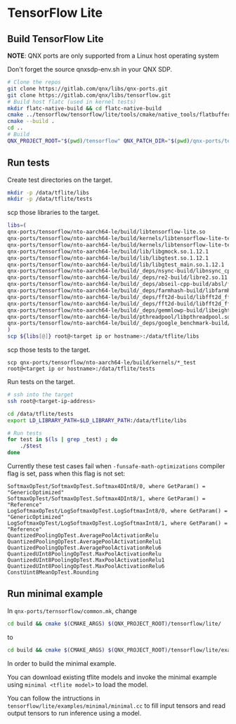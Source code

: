 # TensorFlow Lite

## Build TensorFlow Lite

**NOTE**: QNX ports are only supported from a Linux host operating system

Don't forget the source qnxsdp-env.sh in your QNX SDP.

```bash
# Clone the repos
git clone https://gitlab.com/qnx/libs/qnx-ports.git
git clone https://gitlab.com/qnx/libs/tensorflow.git
# Build host flatc (used in kernel tests)
mkdir flatc-native-build && cd flatc-native-build
cmake ../tensorflow/tensorflow/lite/tools/cmake/native_tools/flatbuffers
cmake --build .
cd ..
# Build
QNX_PROJECT_ROOT="$(pwd)/tensorflow" QNX_PATCH_DIR="$(pwd)/qnx-ports/tensorflow/patches" TFLITE_HOST_TOOLS_DIR="$(pwd)/flatc-native-build/flatbuffers-flatc/bin/" make -C qnx-ports/tensorflow  install JLEVEL=$(nproc)
```

## Run tests

Create test directories on the target.

```bash
mkdir -p /data/tflite/libs
mkdir -p /data/tflite/tests
````

scp those libraries to the target.

```bash
libs=(
qnx-ports/tensorflow/nto-aarch64-le/build/libtensorflow-lite.so
qnx-ports/tensorflow/nto-aarch64-le/build/kernels/libtensorflow-lite-test-external-main.so
qnx-ports/tensorflow/nto-aarch64-le/build/kernels/libtensorflow-lite-test-base.so
qnx-ports/tensorflow/nto-aarch64-le/build/lib/libgmock.so.1.12.1
qnx-ports/tensorflow/nto-aarch64-le/build/lib/libgtest.so.1.12.1
qnx-ports/tensorflow/nto-aarch64-le/build/lib/libgtest_main.so.1.12.1
qnx-ports/tensorflow/nto-aarch64-le/build/_deps/nsync-build/libnsync_cpp.so.1
qnx-ports/tensorflow/nto-aarch64-le/build/_deps/re2-build/libre2.so.11
qnx-ports/tensorflow/nto-aarch64-le/build/_deps/abseil-cpp-build/absl/*/libabsl_*.so*
qnx-ports/tensorflow/nto-aarch64-le/build/_deps/farmhash-build/libfarmhash.so
qnx-ports/tensorflow/nto-aarch64-le/build/_deps/fft2d-build/libfft2d_fftsg2d.so
qnx-ports/tensorflow/nto-aarch64-le/build/_deps/fft2d-build/libfft2d_fftsg.so
qnx-ports/tensorflow/nto-aarch64-le/build/_deps/gemmlowp-build/libeight_bit_int_gemm.so
qnx-ports/tensorflow/nto-aarch64-le/build/pthreadpool/libpthreadpool.so
qnx-ports/tensorflow/nto-aarch64-le/build/_deps/google_benchmark-build/src/libbenchmark.so.1
)
scp ${libs[@]} root@<target ip or hostname>:/data/tflite/libs
```

scp those tests to the target.

```text
scp qnx-ports/tensorflow/nto-aarch64-le/build/kernels/*_test root@<target ip or hostname>:/data/tflite/tests
```

Run tests on the target.

```bash
# ssh into the target
ssh root@<target-ip-address>

cd /data/tflite/tests
export LD_LIBRARY_PATH=$LD_LIBRARY_PATH:/data/tflite/libs

# Run tests
for test in $(ls | grep _test) ; do
    ./$test
done
```

Currently these test cases fail when `-funsafe-math-optimizations` compiler flag is set, pass when this flag is not set:

```text
SoftmaxOpTest/SoftmaxOpTest.Softmax4DInt8/0, where GetParam() = "GenericOptimized"
SoftmaxOpTest/SoftmaxOpTest.Softmax4DInt8/1, where GetParam() = "Reference"
LogSoftmaxOpTest/LogSoftmaxOpTest.LogSoftmaxInt8/0, where GetParam() = "GenericOptimized"
LogSoftmaxOpTest/LogSoftmaxOpTest.LogSoftmaxInt8/1, where GetParam() = "Reference"
QuantizedPoolingOpTest.AveragePoolActivationRelu
QuantizedPoolingOpTest.AveragePoolActivationRelu1
QuantizedPoolingOpTest.AveragePoolActivationRelu6
QuantizedUInt8PoolingOpTest.MaxPoolActivationRelu
QuantizedUInt8PoolingOpTest.MaxPoolActivationRelu1
QuantizedUInt8PoolingOpTest.MaxPoolActivationRelu6
ConstUint8MeanOpTest.Rounding
```

## Run minimal example

In `qnx-ports/ternsorflow/common.mk`, change

```bash
cd build && cmake $(CMAKE_ARGS) $(QNX_PROJECT_ROOT)/tensorflow/lite/
```

to

```bash
cd build && cmake $(CMAKE_ARGS) $(QNX_PROJECT_ROOT)/tensorflow/lite/examples/minimal/
```

In order to build the minimal example.

You can download existing tflite models and invoke the minimal example using `minimal <tflite model>` to load the model.

You can follow the intructions in `tensorflow/lite/examples/minimal/minimal.cc` to fill input tensors and read output tensors to run inference using a model.
